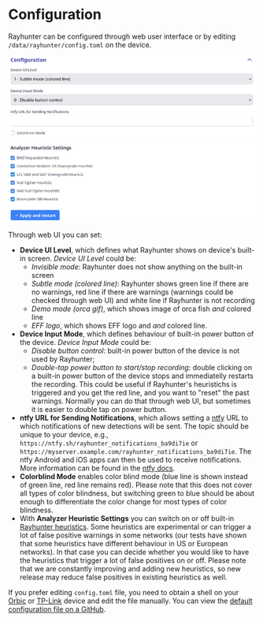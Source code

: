 # Configuration

Rayhunter can be configured through web user interface or by editing `/data/rayhunter/config.toml` on the device.

![rayhunter_config](./rayhunter_config.png)

Through web UI you can set:
- **Device UI Level**, which defines what Rayhunter shows on device's built-in screen. *Device UI Level* could be:
  - *Invisible mode*: Rayhunter does not show anything on the built-in screen
  - *Subtle mode (colored line)*: Rayhunter shows green line if there are no warnings, red line if there are warnings (warnings could be checked through web UI) and white line if Rayhunter is not recording
  - *Demo mode (orca gif)*, which shows image of orca fish *and* colored line
  - *EFF logo*, which shows EFF logo and *and* colored line.
- **Device Input Mode**, which defines behaviour of built-in power button of the device. *Device Input Mode* could be:
  - *Disable button control*: built-in power button of the device is not used by Rayhunter;
  - *Double-tap power button to start/stop recording*: double clicking on a built-in power button of the device stops and immediatelly restarts the recording. This could be useful if Rayhunter's heuristichs is triggered and you get the red line, and you want to "reset" the past warnings. Normally you can do that through web UI, but sometimes it is easier to double tap on power button.
- **ntfy URL for Sending Notifications**, which allows setting a [ntfy](https://ntfy.sh/) URL to which notifications of new detections will be sent. The topic should be unique to your device, e.g., `https://ntfy.sh/rayhunter_notifications_ba9di7ie` or `https://myserver.example.com/rayhunter_notifications_ba9di7ie`. The ntfy Android and iOS apps can then be used to receive notifications. More information can be found in the [ntfy docs](https://docs.ntfy.sh/).
- **Colorblind Mode** enables color blind mode (blue line is shown instead of green line, red line remains red). Please note that this does not cover all types of color blindness, but switching green to blue should be about enough to differentiate the color change for most types of color blindness.
- With **Analyzer Heuristic Settings** you can switch on or off built-in [Rayhunter heuristics](heuristics.md). Some heuristics are experimental or can trigger a lot of false positive warnings in some networks (our tests have shown that some heuristics have different behaviour in US or European networks). In that case you can decide whether you would like to have the heuristics that trigger a lot of false positives on or off. Please note that we are constantly improving and adding new heuristics, so new release may reduce false positives in existing heuristics as well.

If you prefer editing `config.toml` file, you need to obtain a shell on your [Orbic](./orbic.md#obtaining-a-shell) or [TP-Link](./tplink-m7350.md#obtaining-a-shell) device and edit the file manually. You can view the [default configuration file on a GitHub](https://github.com/EFForg/rayhunter/blob/main/dist/config.toml.in).
